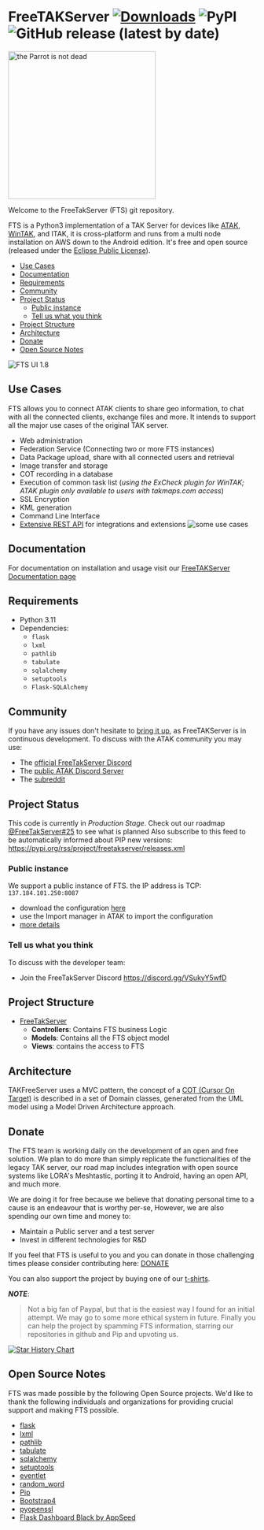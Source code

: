 # FreeTAKServer [![Downloads](https://pepy.tech/badge/freetakserver)](https://pepy.tech/project/freetakserver) ![PyPI](https://img.shields.io/pypi/v/FreeTAKServer) ![GitHub release (latest by date)](https://img.shields.io/github/v/release/FreeTAKTeam/FreeTakServer)

<img src="https://user-images.githubusercontent.com/60719165/226138056-a2b1076c-fd4c-4488-b330-55e57f9ecc78.png" alt="the Parrot is not dead" width="300" height="300">


Welcome to the FreeTakServer (FTS) git repository.

FTS is a Python3 implementation of a TAK Server for devices like [ATAK](https://play.google.com/store/apps/details?id=com.atakmap.app.civ), [WinTAK](https://1drv.ms/u/s!AtMVrrXVTu4YgSanKtSHIslxfRu5?e=ftVio7), and ITAK, it is cross-platform and runs from a multi node installation on AWS down to the Android edition.
It's free and open source (released under the [Eclipse Public License](https://www.eclipse.org/legal/epl-2.0/)).

- [Use Cases](#use-cases)
- [Documentation](#documentation)
- [Requirements](#requirements)
- [Community](#community)
- [Project Status](#project-status)
  - [Public instance](#public-instance)
  - [Tell us what you think](#tell-us-what-you-think)
- [Project Structure](#project-structure)
- [Architecture](#architecture)
- [Donate](#donate)
- [Open Source Notes](#open-source-notes)

![FTS UI 1.8](https://user-images.githubusercontent.com/60719165/118400921-0731e180-b63a-11eb-976e-c38ee052a013.png)

## Use Cases

FTS allows you to connect ATAK clients to share geo information, to chat with all the connected clients, exchange files and more.
It intends to support all the major use cases of the original TAK server.

- Web administration
- Federation Service (Connecting two or more FTS instances)
- Data Package upload, share with all connected users and retrieval
- Image transfer and storage
- COT recording in a database
- Execution of common task list (_using the ExCheck plugin for WinTAK; ATAK plugin only available to users with takmaps.com access_)
- SSL Encryption
- KML generation
- Command Line Interface
- [Extensive REST API](https://freetakteam.github.io/FreeTAKServer-User-Docs/API/REST_API_Doc/) for integrations and extensions
![some use cases](https://user-images.githubusercontent.com/60719165/193834333-ea041722-e3ea-46f9-9eb6-7417c19807ea.png)

## Documentation

For documentation on installation and usage visit our [FreeTAKServer Documentation page](https://freetakteam.github.io/FreeTAKServer-User-Docs/)

## Requirements

- Python 3.11
- Dependencies:
  - `flask`
  - `lxml`
  - `pathlib`
  - `tabulate`
  - `sqlalchemy`
  - `setuptools`
  - `Flask-SQLAlchemy`

## Community

If you have any issues don't hesitate to [bring it up](https://github.com/FreeTAKTeam/FreeTakServer/issues), as FreeTAKServer is in continuous development.
To discuss with the ATAK community you may use:

- The [official FreeTakServer Discord](https://discord.gg/VSukyY5wfD)
- The [public ATAK Discord Server](https://discordapp.com/invite/XEPyhHA)
- The [subreddit](https://www.reddit.com/r/ATAK/)

## Project Status

This code is currently in _Production Stage_.
Check out our roadmap [@FreeTakServer#25](https://github.com/FreeTAKTeam/FreeTakServer/issues/25) to see what is planned
Also subscribe to this feed to be automatically informed about PIP new versions:
<https://pypi.org/rss/project/freetakserver/releases.xml>

### Public instance

We support a public instance of FTS.
the IP address is TCP: `137.184.101.250:8087`

- download the configuration [here](https://drive.google.com/file/d/1IK1LfPN13EWikHaMyOuDDwIerNGz-Wli/view?usp=sharing)
- use the Import manager in ATAK to import the configuration
- [more details](https://freetakteam.github.io/FreeTAKServer-User-Docs/Usage/Connecting_ATAK/)

### Tell us what you think

To discuss with the developer team:

- Join the FreeTakServer Discord
  <https://discord.gg/VSukyY5wfD>

## Project Structure

- [FreeTakServer](./FreeTAKServer/)
  - **Controllers**: Contains FTS business Logic
  - **Models**: Contains all the FTS object model
  - **Views**: contains the access to FTS

## Architecture

TAKFreeServer uses a MVC pattern, the concept of a [COT (Cursor On Target)](https://freetakteam.github.io/FreeTAKServer-User-Docs/About/architecture/cot_domain/) is described in a set of Domain classes, generated from the UML model using a Model Driven Architecture approach.

## Donate

The FTS team is working daily on the development of an open and free solution. We plan to do more than simply replicate the functionalities of the legacy TAK server, our road map includes integration with open source systems like LORA's Meshtastic, porting it to Android, having an open API, and much more.

We are doing it for free because we believe that donating personal time to a cause is an endeavour that is worthy per-se, However, we are also spending our own time and money to:

- Maintain a Public server and a test server
- Invest in different technologies for R&D

If you feel that FTS is useful to you and you can donate in those challenging times please consider contributing here:
[DONATE](https://www.paypal.com/cgi-bin/webscr?cmd=_donations&business=brothercorvo%40gmail.com&item_name=FreeTAKServer+R%26D&currency_code=CAD&source=url)

You can also support the project by buying one of our [t-shirts](http://tee.pub/lic/elARpZYCmaw).

**_NOTE_**:

> Not a big fan of Paypal, but that is the easiest way I found for an initial attempt. We may go to some more ethical system in future.
> Finally you can help the project by spamming FTS information, starring our repositories in github and Pip and upvoting us.

[![Star History Chart](https://api.star-history.com/svg?repos=FreeTAKTeam/FreeTakServer,tkuester/taky,TAK-Product-Center/Server&type=Date)](https://star-history.com/#FreeTAKTeam/FreeTakServer&tkuester/taky&TAK-Product-Center/Server&Date)

## Open Source Notes

FTS was made possible by the following Open Source projects.
We'd like to thank the following individuals and organizations for providing crucial support and making FTS possible.

- [flask](https://flask.palletsprojects.com/en/2.0.x/)
- [lxml](https://lxml.de/)
- [pathlib](https://pathlib.readthedocs.io/en/pep428/)
- [tabulate](https://pypi.org/project/tabulate/)
- [sqlalchemy](https://www.sqlalchemy.org/)
- [setuptools](https://pypi.org/project/setuptools/)
- [eventlet](https://eventlet.net/)
- [random_word](https://pypi.org/project/Random-Word/)
- [Pip](https://pypi.org/project/pip/)
- [Bootstrap4](https://getbootstrap.com/)
- [pyopenssl](https://pypi.org/project/pyOpenSSL/)
- [Flask Dashboard Black by AppSeed](https://github.com/app-generator/flask-black-dashboard)

